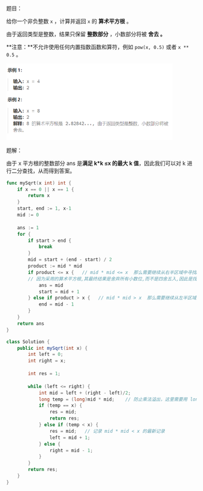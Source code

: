 题目：

给你一个非负整数 `x` ，计算并返回 `x` 的 **算术平方根** 。

由于返回类型是整数，结果只保留 **整数部分** ，小数部分将被 **舍去 。**

**注意：**不允许使用任何内置指数函数和算符，例如 `pow(x, 0.5)` 或者 `x ** 0.5` 。

<img src="69.x的平方根.assets/image-20230929112629025.png" alt="image-20230929112629025" style="zoom:67%;" />

题解：

由于 x 平方根的整数部分 ans 是**满足 k*k ≤x 的最大 k 值**，因此我们可以对 k 进行二分查找，从而得到答案。

```go
func mySqrt(x int) int {
    if x == 0 || x == 1 {
        return x
    }
    start, end := 1, x-1
    mid := 0

    ans := 1
    for {
        if start > end {
            break
        }
        mid = start + (end - start) / 2
        product := mid * mid 
        if product <= x {   // mid * mid <= x  那么需要继续从右半区域中寻找mid
        // 因为采用的算术平方根,其最终结果是舍弃所有小数位,而不是四舍五入,因此是找到满足 mid*mid <= x 的最右侧一个mid
            ans = mid    
            start = mid + 1
        } else if product > x {   // mid * mid > x  那么需要继续从左半区域中需要mid
            end = mid - 1
        }
    }
    return ans
}
```

```java
class Solution {
    public int mySqrt(int x) {
        int left = 0;
        int right = x;

        int res = 1;

        while (left <= right) {
            int mid = left + (right - left)/2;
            long temp = (long)mid * mid;    // 防止乘法溢出，这里需要用 long 
            if (temp == x) {
                res = mid;   
                return res;
            } else if (temp < x) {
                res = mid;   // 记录 mid * mid < x 的最新记录
                left = mid + 1;
            } else {
                right = mid - 1;
            }
        }
        return res;
    }
}
```

